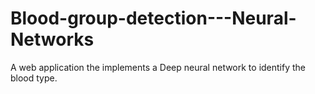 # Blood-group-detection---Neural-Networks
A web application the implements a Deep neural network to identify the blood type.
